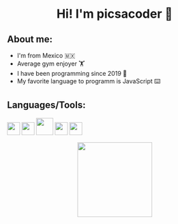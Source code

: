 <div align="center">
  <h1>Hi! I'm picsacoder 👋</h1>
</div>


## About me: 
<ul>
  <li>I'm from Mexico 🇲🇽 </li>
  
  <li>Average gym enjoyer 🏋️</li>
  
  <li>I have been programming since 2019 📅</li>
  
  <li>My favorite language to programm is JavaScript ⌨️</li>
  
  
</ul>

## Languages/Tools:
<img width=30px src="https://external-content.duckduckgo.com/iu/?u=https%3A%2F%2Fseeklogo.com%2Fimages%2FN%2Fnodejs-logo-FBE122E377-seeklogo.com.png&f=1&nofb=1"> </img> <img width=30px src="https://external-content.duckduckgo.com/iu/?u=https%3A%2F%2Fclipground.com%2Fimages%2Freact-logo-png-7.png&f=1&nofb=1"> </img> <img width=40px src="https://external-content.duckduckgo.com/iu/?u=https%3A%2F%2Fvectorified.com%2Fimages%2Fmongodb-icon-9.png&f=1&nofb=1"> </img> <img width=30px src="https://external-content.duckduckgo.com/iu/?u=https%3A%2F%2Fupload.wikimedia.org%2Fwikipedia%2Fcommons%2Fthumb%2Fc%2Fc3%2FPython-logo-notext.svg%2F1200px-Python-logo-notext.svg.png&f=1&nofb=1"> </img> <img width=30px src="https://external-content.duckduckgo.com/iu/?u=https%3A%2F%2Fcdn.freebiesupply.com%2Flogos%2Flarge%2F2x%2Fgit-icon-logo-png-transparent.png&f=1&nofb=1"> </img> 

<div align="center">
</h5>
<a href="https://discord.com/users/633080264284962816">
<img src="https://lanyard-profile-readme.vercel.app/api/633080264284962816?animated=true" height=175px/>
  </a>
  </div>
